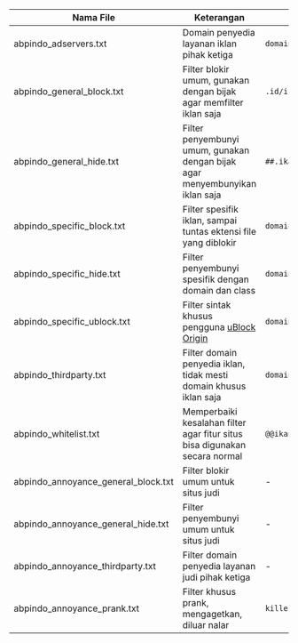 | Nama File | Keterangan | Contoh|
| --------- | ---------- | ----- |
| abpindo_adservers.txt | Domain penyedia layanan iklan pihak ketiga | `domainikan.id^$thirdparty` |
| abpindo_general_block.txt | Filter blokir umum, gunakan dengan bijak agar memfilter iklan saja | `.id/ikan/` |
| abpindo_general_hide.txt | Filter penyembunyi umum, gunakan dengan bijak agar menyembunyikan iklan saja| `##.ikan` |
| abpindo_specific_block.txt | Filter spesifik iklan, sampai tuntas ektensi file yang diblokir | `domainikan.id/ikan.jpg` |
| abpindo_specific_hide.txt | Filter penyembunyi spesifik dengan domain dan class | `domainikan##.ikan` |
| abpindo_specific_ublock.txt | Filter sintak khusus pengguna [uBlock Origin](https://github.com/https://github.com/gorhill/uBlock/wiki/Static-filter-syntax) | `domainikan##+js(defuser.js)` |
| abpindo_thirdparty.txt | Filter domain penyedia iklan, tidak mesti domain khusus iklan saja | `domaingambar.id^$thirdparty` |
| abpindo_whitelist.txt | Memperbaiki kesalahan filter agar fitur situs bisa digunakan secara normal | `@@ikanlele.jpg` |
| abpindo_annoyance_general_block.txt | Filter blokir umum untuk situs judi | - |
| abpindo_annoyance_general_hide.txt | Filter penyembunyi umum untuk situs judi | - |
| abpindo_annoyance_thirdparty.txt | Filter domain penyedia layanan judi pihak ketiga | - |
| abpindo_annoyance_prank.txt |Filter khusus prank, mengagetkan, diluar nalar | `killerjo` |
